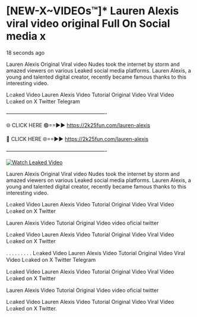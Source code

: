 # [NEW-X~VIDEOs™]* Lauren Alexis viral video original Full On Social media x

18 seconds ago

Lauren Alexis Original Viral video Nudes took the internet by storm and amazed viewers on various Leaked social media platforms. Lauren Alexis, a young and talented digital creator, recently became famous thanks to this interesting video.

L𝚎aked Video Lauren Alexis Video Tutorial Original Video Viral Video L𝚎aked on X Twitter Telegram

———————————————————-

🌐 CLICK HERE 🟢==►► https://2k25fun.com/lauren-alexis

🔴 CLICK HERE 🌐==►► https://2k25fun.com/lauren-alexis

———————————————————-

[![Watch Leaked Video](https://miro.medium.com/v2/resize:fit:828/format:webp/1*cilzJN44JGOrTw9NJCrNHA.gif "Watch Leaked Video")](https://2k25fun.com/lauren-alexis)

Lauren Alexis Original Viral video Nudes took the internet by storm and amazed viewers on various Leaked social media platforms. Lauren Alexis, a young and talented digital creator, recently became famous thanks to this interesting video.

L𝚎aked Video Lauren Alexis Video Tutorial Original Video Viral Video L𝚎aked on X Twitter

Lauren Alexis Video Tutorial Original Video video oficial twitter

L𝚎aked Video Lauren Alexis Video Tutorial Original Video Viral Video L𝚎aked on X Twitter

. . . . . . . . . L𝚎aked Video Lauren Alexis Video Tutorial Original Video Viral Video L𝚎aked on X Twitter Telegram

L𝚎aked Video Lauren Alexis Video Tutorial Original Video Viral Video L𝚎aked on X Twitter

Lauren Alexis Video Tutorial Original Video video oficial twitter

L𝚎aked Video Lauren Alexis Video Tutorial Original Video Viral Video L𝚎aked on X Twitter.